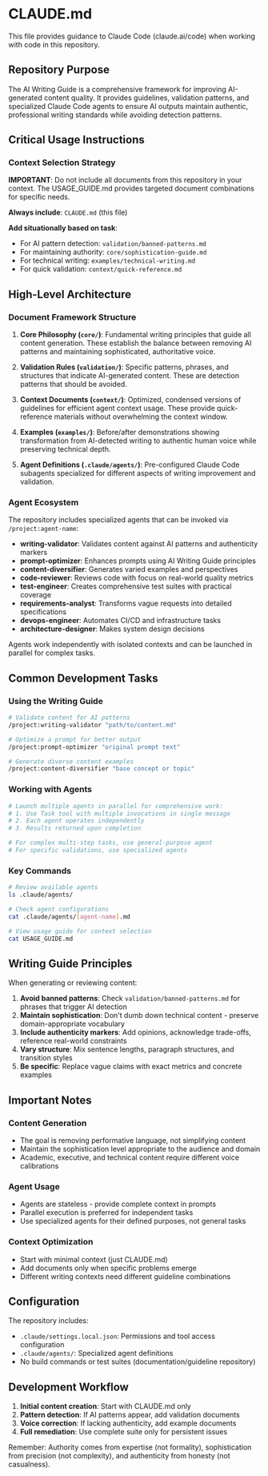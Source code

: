 # CLAUDE.md

This file provides guidance to Claude Code (claude.ai/code) when working with code in this repository.

## Repository Purpose

The AI Writing Guide is a comprehensive framework for improving AI-generated content quality. It provides guidelines, validation patterns, and specialized Claude Code agents to ensure AI outputs maintain authentic, professional writing standards while avoiding detection patterns.

## Critical Usage Instructions

### Context Selection Strategy

**IMPORTANT**: Do not include all documents from this repository in your context. The USAGE_GUIDE.md provides targeted document combinations for specific needs.

**Always include**: `CLAUDE.md` (this file)

**Add situationally based on task**:

- For AI pattern detection: `validation/banned-patterns.md`
- For maintaining authority: `core/sophistication-guide.md`
- For technical writing: `examples/technical-writing.md`
- For quick validation: `context/quick-reference.md`

## High-Level Architecture

### Document Framework Structure

1. **Core Philosophy (`core/`)**: Fundamental writing principles that guide all content generation. These establish the balance between removing AI patterns and maintaining sophisticated, authoritative voice.

2. **Validation Rules (`validation/`)**: Specific patterns, phrases, and structures that indicate AI-generated content. These are detection patterns that should be avoided.

3. **Context Documents (`context/`)**: Optimized, condensed versions of guidelines for efficient agent context usage. These provide quick-reference materials without overwhelming the context window.

4. **Examples (`examples/`)**: Before/after demonstrations showing transformation from AI-detected writing to authentic human voice while preserving technical depth.

5. **Agent Definitions (`.claude/agents/`)**: Pre-configured Claude Code subagents specialized for different aspects of writing improvement and validation.

### Agent Ecosystem

The repository includes specialized agents that can be invoked via `/project:agent-name`:

- **writing-validator**: Validates content against AI patterns and authenticity markers
- **prompt-optimizer**: Enhances prompts using AI Writing Guide principles
- **content-diversifier**: Generates varied examples and perspectives
- **code-reviewer**: Reviews code with focus on real-world quality metrics
- **test-engineer**: Creates comprehensive test suites with practical coverage
- **requirements-analyst**: Transforms vague requests into detailed specifications
- **devops-engineer**: Automates CI/CD and infrastructure tasks
- **architecture-designer**: Makes system design decisions

Agents work independently with isolated contexts and can be launched in parallel for complex tasks.

## Common Development Tasks

### Using the Writing Guide

```bash
# Validate content for AI patterns
/project:writing-validator "path/to/content.md"

# Optimize a prompt for better output
/project:prompt-optimizer "original prompt text"

# Generate diverse content examples
/project:content-diversifier "base concept or topic"
```

### Working with Agents

```bash
# Launch multiple agents in parallel for comprehensive work:
# 1. Use Task tool with multiple invocations in single message
# 2. Each agent operates independently
# 3. Results returned upon completion

# For complex multi-step tasks, use general-purpose agent
# For specific validations, use specialized agents
```

### Key Commands

```bash
# Review available agents
ls .claude/agents/

# Check agent configurations
cat .claude/agents/[agent-name].md

# View usage guide for context selection
cat USAGE_GUIDE.md
```

## Writing Guide Principles

When generating or reviewing content:

1. **Avoid banned patterns**: Check `validation/banned-patterns.md` for phrases that trigger AI detection
2. **Maintain sophistication**: Don't dumb down technical content - preserve domain-appropriate vocabulary
3. **Include authenticity markers**: Add opinions, acknowledge trade-offs, reference real-world constraints
4. **Vary structure**: Mix sentence lengths, paragraph structures, and transition styles
5. **Be specific**: Replace vague claims with exact metrics and concrete examples

## Important Notes

### Content Generation

- The goal is removing performative language, not simplifying content
- Maintain the sophistication level appropriate to the audience and domain
- Academic, executive, and technical content require different voice calibrations

### Agent Usage

- Agents are stateless - provide complete context in prompts
- Parallel execution is preferred for independent tasks
- Use specialized agents for their defined purposes, not general tasks

### Context Optimization

- Start with minimal context (just CLAUDE.md)
- Add documents only when specific problems emerge
- Different writing contexts need different guideline combinations

## Configuration

The repository includes:

- `.claude/settings.local.json`: Permissions and tool access configuration
- `.claude/agents/`: Specialized agent definitions
- No build commands or test suites (documentation/guideline repository)

## Development Workflow

1. **Initial content creation**: Start with CLAUDE.md only
2. **Pattern detection**: If AI patterns appear, add validation documents
3. **Voice correction**: If lacking authenticity, add example documents
4. **Full remediation**: Use complete suite only for persistent issues

Remember: Authority comes from expertise (not formality), sophistication from precision (not complexity), and authenticity from honesty (not casualness).
